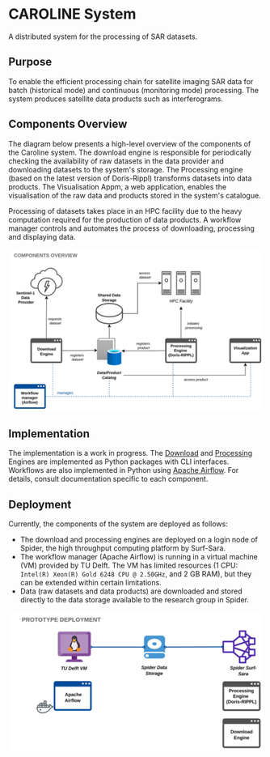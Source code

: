 # CAROLINE System

A distributed system for the processing of SAR datasets.

## Purpose

To enable the efficient processing chain for satellite imaging SAR data for batch (historical mode) and continuous (monitoring mode) processing. The system produces satellite data products such as interferograms.

## Components Overview

The diagram below presents a high-level overview of the components of the Caroline system. The download engine is responsible for periodically checking the availability of raw datasets in the data provider and downloading datasets to the system's storage. The Processing engine (based on the latest version of Doris-Rippl) transforms datasets into data products. The Visualisation Appm, a web application, enables the visualisation of the raw data and products stored in the system's catalogue.

Processing of datasets takes place in an HPC facility due to the heavy computation required for the production of data products. A workflow manager controls and automates the process of downloading, processing and displaying data.

![Components overview](img/components.png)

## Implementation

The implementation is a work in progress. The [Download](download-engine.md)  and [Processing](processing-engine.md) Engines are implemented as Python packages with CLI interfaces. Workflows are also implemented in Python using [Apache Airflow](airflow.md). For details, consult documentation specific to each component.

## Deployment

Currently, the components of the system are deployed as follows:

* The download and processing engines are deployed on a login node of Spider, the high throughput computing platform by Surf-Sara.
* The workflow manager (Apache Airflow) is running in a virtual machine (VM) provided by TU Delft. The VM has limited resources (1 CPU: `Intel(R) Xeon(R) Gold 6248 CPU @ 2.50GHz`, and 2 GB RAM), but they can be extended within certain limitations.
* Data (raw datasets and data products) are downloaded and stored directly to the data storage available to the research group in Spider.

![Deployment](img/deployment.png)